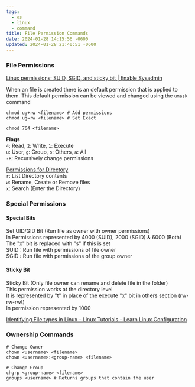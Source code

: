 ```yaml
---
tags:
  - os
  - linux
  - command
title: File Permission Commands
date: 2024-01-28 14:15:56 -0600
updated: 2024-01-28 21:40:51 -0600
---
```


### File Permissions

[Linux permissions: SUID, SGID, and sticky bit | Enable Sysadmin](https://www.redhat.com/sysadmin/suid-sgid-sticky-bit)

When an file is created there is an default permission that is applied to them. This default permission can be viewed and changed using the `umask` command

````shell
chmod ug+rw <filename> # Add permissions
chmod ug=rw <filename> # Set Exact

chmod 764 <filename>
````

**Flags**  
`4`: Read, `2`: Write, `1`: Execute  
`u`: User, `g`: Group, `o`: Others, `a`: All  
`-R`: Recursively change permissions

<u>Permissions for Directory</u>  
`r`: List Directory contents  
`w`: Rename, Create or Remove files  
`x`: Search (Enter the Directory)

### Special Permissions

#### Special Bits
Set UID/GID Bit (Run file as owner with owner permissions)  
In Permissions represented by 4000 (SUID), 2000 (SGID) & 6000 (Both)  
The "x" bit is replaced with "s" if this is set  
SUID : Run file with permissions of file owner  
SGID : Run file with permissions of the group owner

#### Sticky Bit
Sticky Bit (Only file owner can rename and delete file in the folder)  
This permission works at the directory level  
It is represented by "t" in place of the execute "x" bit in others section (rw-rw-rwt)  
In permission represented by 1000

[Identifying File types in Linux - Linux Tutorials - Learn Linux Configuration](https://linuxconfig.org/identifying-file-types-in-linux)

### Ownership Commands

````shell
# Change Owner
chown <username> <filename>
chown <username>:<group-name> <filename>

# Change Group
chgrp <group-name> <filename>
groups <username> # Returns groups that contain the user
````
